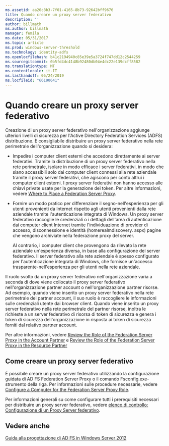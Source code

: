 ```yaml
---
ms.assetid: aa20c8b3-7f01-4165-8b73-92642bff9676
title: Quando creare un proxy server federativo
description: ''
author: billmath
ms.author: billmath
manager: femila
ms.date: 05/31/2017
ms.topic: article
ms.prod: windows-server-threshold
ms.technology: identity-adfs
ms.openlocfilehash: b41c2194940c85e39e5a3724f747dd12c2544259
ms.sourcegitcommit: 0b5fd4dc4148b92480db04e4dc22e139dcff8582
ms.translationtype: MT
ms.contentlocale: it-IT
ms.lasthandoff: 05/24/2019
ms.locfileid: "66190641"
---
```

# <a name="when-to-create-a-federation-server-proxy"></a>Quando creare un proxy server federativo

Creazione di un proxy server federativo nell'organizzazione aggiunge ulteriori livelli di sicurezza per l'Active Directory Federation Services \(ADFS\) distribuzione. È consigliabile distribuire un proxy server federativo nella rete perimetrale dell'organizzazione quando si desidera:  
  
-   Impedire i computer client esterni che accedono direttamente ai server federativi. Tramite la distribuzione di un proxy server federativo nella rete perimetrale, isolare in modo efficace i server federativi, in modo che siano accessibili solo dai computer client connessi alla rete aziendale tramite il proxy server federativi, che agiscono per conto altrui i computer client esterni. I proxy server federativi non hanno accesso alle chiavi private usate per la generazione dei token. Per altre informazioni, vedere [Where to Place a Federation Server Proxy](Where-to-Place-a-Federation-Server-Proxy.md).  
  
-   Fornire un modo pratico per differenziare il segno\-nell'esperienza per gli utenti provenienti da Internet rispetto agli utenti provenienti dalla rete aziendale tramite l'autenticazione integrata di Windows. Un proxy server federativo raccoglie le credenziali o i dettagli dell'area di autenticazione dai computer client Internet tramite l'individuazione di provider di accesso, disconnessione e identità \(homerealmdiscovery. aspx\) pagine che vengono archiviate nella federazione proxy del server.  
  
    Al contrario, i computer client che provengono da rilevato la rete aziendale un'esperienza diversa, in base alla configurazione del server federativo. Il server federativo alla rete aziendale è spesso configurato per l'autenticazione integrata di Windows, che fornisce un'accesso trasparente\-nell'esperienza per gli utenti nella rete aziendale.  
  
Il ruolo svolto da un proxy server federativo nell'organizzazione varia a seconda di dove viene collocato il proxy server federativo nell'organizzazione partner account o nell'organizzazione partner risorse. Ad esempio, quando viene inserito un proxy server federativo nella rete perimetrale del partner account, il suo ruolo è raccogliere le informazioni sulle credenziali utente dai browser client. Quando viene inserito un proxy server federativo nella rete perimetrale del partner risorse, inoltra le richieste a un server federativo di risorsa di token di sicurezza e genera i token di sicurezza dell'organizzazione in risposta ai token di sicurezza forniti dal relativo partner account.  
  
Per altre informazioni, vedere [Review the Role of the Federation Server Proxy in the Account Partner](Review-the-Role-of-the-Federation-Server-Proxy-in-the-Account-Partner.md) e [Review the Role of the Federation Server Proxy in the Resource Partner](Review-the-Role-of-the-Federation-Server-Proxy-in-the-Resource-Partner.md)  
  
## <a name="how-to-create-a-federation-server-proxy"></a>Come creare un proxy server federativo  
È possibile creare un proxy server federativo utilizzando la configurazione guidata di AD FS Federation Server Proxy o il comando Fsconfig.exe\-strumento della riga. Per informazioni sulle procedure necessarie, vedere [Configure a Computer for the Federation Server Proxy Role](../../ad-fs/deployment/Configure-a-Computer-for-the-Federation-Server-Proxy-Role.md).  
  
Per informazioni generali su come configurare tutti i prerequisiti necessari per distribuire un proxy server federativo, vedere [elenco di controllo: Configurazione di un Proxy Server federativo](../../ad-fs/deployment/Checklist--Setting-Up-a-Federation-Server-Proxy.md).  
  
## <a name="see-also"></a>Vedere anche
[Guida alla progettazione di AD FS in Windows Server 2012](AD-FS-Design-Guide-in-Windows-Server-2012.md)
